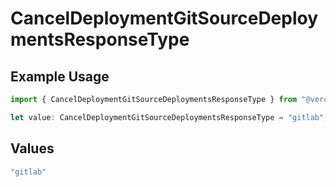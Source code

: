 # CancelDeploymentGitSourceDeploymentsResponseType

## Example Usage

```typescript
import { CancelDeploymentGitSourceDeploymentsResponseType } from "@vercel/sdk/models/operations";

let value: CancelDeploymentGitSourceDeploymentsResponseType = "gitlab";
```

## Values

```typescript
"gitlab"
```